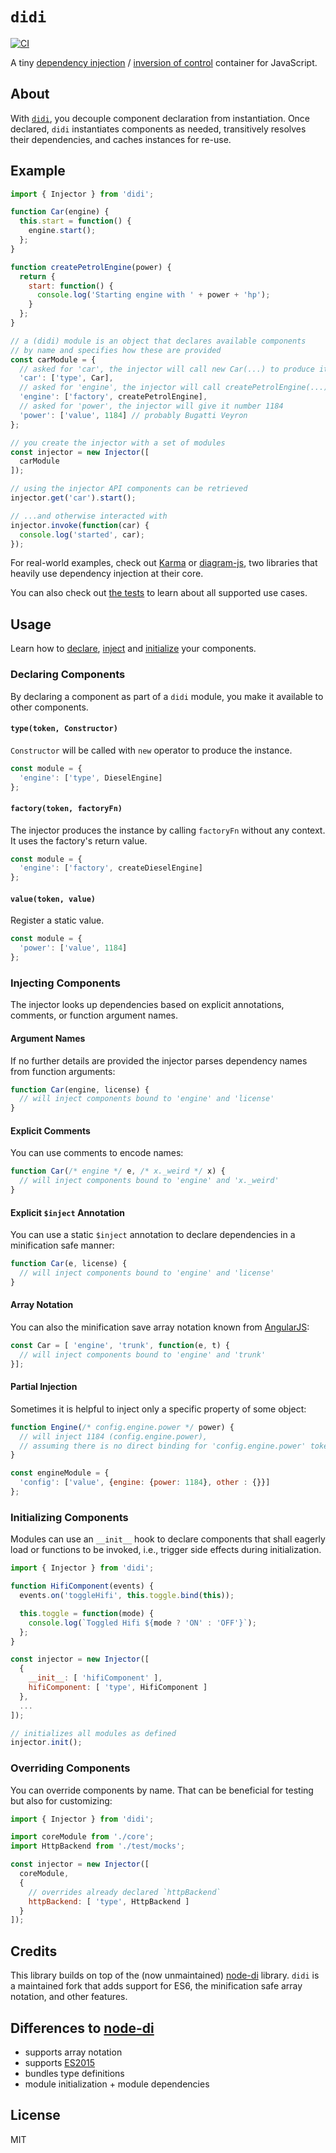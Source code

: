 # `didi`

[![CI](https://github.com/nikku/didi/actions/workflows/CI.yml/badge.svg)](https://github.com/nikku/didi/actions/workflows/CI.yml)

A tiny [dependency injection](https://en.wikipedia.org/wiki/Dependency_injection) / [inversion of control](https://en.wikipedia.org/wiki/Inversion_of_control) container for JavaScript.


## About

With [`didi`](https://github.com/nikku/didi), you decouple component declaration from instantiation. Once declared, `didi` instantiates components as needed, transitively resolves their dependencies, and caches instances for re-use.


## Example

```js
import { Injector } from 'didi';

function Car(engine) {
  this.start = function() {
    engine.start();
  };
}

function createPetrolEngine(power) {
  return {
    start: function() {
      console.log('Starting engine with ' + power + 'hp');
    }
  };
}

// a (didi) module is an object that declares available components
// by name and specifies how these are provided
const carModule = {
  // asked for 'car', the injector will call new Car(...) to produce it
  'car': ['type', Car],
  // asked for 'engine', the injector will call createPetrolEngine(...) to produce it
  'engine': ['factory', createPetrolEngine],
  // asked for 'power', the injector will give it number 1184
  'power': ['value', 1184] // probably Bugatti Veyron
};

// you create the injector with a set of modules
const injector = new Injector([
  carModule
]);

// using the injector API components can be retrieved
injector.get('car').start();

// ...and otherwise interacted with
injector.invoke(function(car) {
  console.log('started', car);
});
```

For real-world examples, check out [Karma](https://github.com/karma-runner/karma) or [diagram-js](https://github.com/bpmn-io/diagram-js), two libraries that heavily use dependency injection at their core.

You can also check out [the tests](https://github.com/nikku/didi/blob/master/test/injector.spec.js) to learn about all supported use cases.


## Usage

Learn how to [declare](#declaring-components), [inject](#injecting-components) and [initialize](#initializing-components) your components.


### Declaring Components

By declaring a component as part of a `didi` module, you make it available to other components.

#### `type(token, Constructor)`

`Constructor` will be called with `new` operator to produce the instance.

```js
const module = {
  'engine': ['type', DieselEngine]
};
```

#### `factory(token, factoryFn)`

The injector produces the instance by calling `factoryFn` without any context. It uses the factory's return value.

```js
const module = {
  'engine': ['factory', createDieselEngine]
};
```

#### `value(token, value)`

Register a static value.

```js
const module = {
  'power': ['value', 1184]
};
```


### Injecting Components

The injector looks up dependencies based on explicit annotations, comments, or function argument names.

#### Argument Names

If no further details are provided the injector parses dependency names from function arguments:

```js
function Car(engine, license) {
  // will inject components bound to 'engine' and 'license'
}
```

#### Explicit Comments

You can use comments to encode names:

```js
function Car(/* engine */ e, /* x._weird */ x) {
  // will inject components bound to 'engine' and 'x._weird'
}
```

#### Explicit `$inject` Annotation

You can use a static `$inject` annotation to declare dependencies in a minification safe manner:

```js
function Car(e, license) {
  // will inject components bound to 'engine' and 'license'
}
```

#### Array Notation

You can also the minification save array notation known from [AngularJS][AngularJS]:

```js
const Car = [ 'engine', 'trunk', function(e, t) {
  // will inject components bound to 'engine' and 'trunk'
}];
```

#### Partial Injection

Sometimes it is helpful to inject only a specific property of some object:

```js
function Engine(/* config.engine.power */ power) {
  // will inject 1184 (config.engine.power),
  // assuming there is no direct binding for 'config.engine.power' token
}

const engineModule = {
  'config': ['value', {engine: {power: 1184}, other : {}}]
};
```


### Initializing Components

Modules can use an `__init__` hook to declare components that shall eagerly load or functions to be invoked, i.e., trigger side effects during initialization.

```javascript
import { Injector } from 'didi';

function HifiComponent(events) {
  events.on('toggleHifi', this.toggle.bind(this));

  this.toggle = function(mode) {
    console.log(`Toggled Hifi ${mode ? 'ON' : 'OFF'}`);
  };
}

const injector = new Injector([
  {
    __init__: [ 'hifiComponent' ],
    hifiComponent: [ 'type', HifiComponent ]
  },
  ...
]);

// initializes all modules as defined
injector.init();
```


### Overriding Components

You can override components by name. That can be beneficial for testing but also for customizing:

```js
import { Injector } from 'didi';

import coreModule from './core';
import HttpBackend from './test/mocks';

const injector = new Injector([
  coreModule,
  {
    // overrides already declared `httpBackend`
    httpBackend: [ 'type', HttpBackend ]
  }
]);
```


## Credits

This library builds on top of the (now unmaintained) [node-di][node-di] library. `didi` is a maintained fork that adds support for ES6, the minification safe array notation, and other features.


## Differences to [node-di][node-di]

- supports array notation
- supports [ES2015](http://babeljs.io/learn-es2015/)
- bundles type definitions
- module initialization + module dependencies


## License

MIT


[AngularJS]: http://angularjs.org/
[node-di]: https://github.com/vojtajina/node-di
